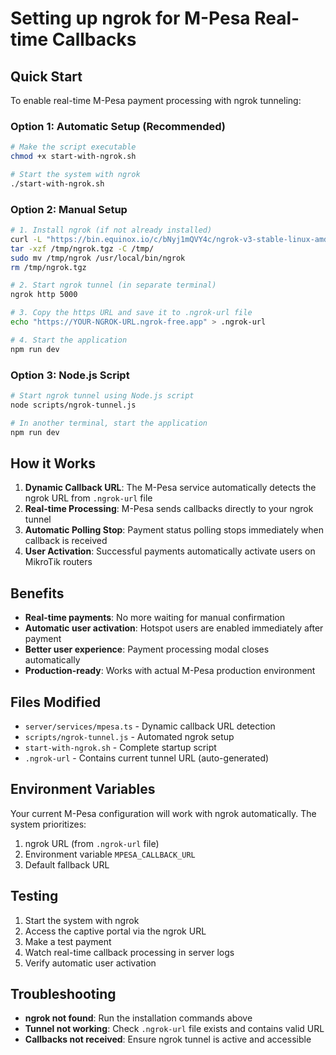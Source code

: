 # Setting up ngrok for M-Pesa Real-time Callbacks

## Quick Start

To enable real-time M-Pesa payment processing with ngrok tunneling:

### Option 1: Automatic Setup (Recommended)
```bash
# Make the script executable
chmod +x start-with-ngrok.sh

# Start the system with ngrok
./start-with-ngrok.sh
```

### Option 2: Manual Setup
```bash
# 1. Install ngrok (if not already installed)
curl -L "https://bin.equinox.io/c/bNyj1mQVY4c/ngrok-v3-stable-linux-amd64.tgz" -o /tmp/ngrok.tgz
tar -xzf /tmp/ngrok.tgz -C /tmp/
sudo mv /tmp/ngrok /usr/local/bin/ngrok
rm /tmp/ngrok.tgz

# 2. Start ngrok tunnel (in separate terminal)
ngrok http 5000

# 3. Copy the https URL and save it to .ngrok-url file
echo "https://YOUR-NGROK-URL.ngrok-free.app" > .ngrok-url

# 4. Start the application
npm run dev
```

### Option 3: Node.js Script
```bash
# Start ngrok tunnel using Node.js script
node scripts/ngrok-tunnel.js

# In another terminal, start the application
npm run dev
```

## How it Works

1. **Dynamic Callback URL**: The M-Pesa service automatically detects the ngrok URL from `.ngrok-url` file
2. **Real-time Processing**: M-Pesa sends callbacks directly to your ngrok tunnel
3. **Automatic Polling Stop**: Payment status polling stops immediately when callback is received
4. **User Activation**: Successful payments automatically activate users on MikroTik routers

## Benefits

- **Real-time payments**: No more waiting for manual confirmation
- **Automatic user activation**: Hotspot users are enabled immediately after payment
- **Better user experience**: Payment processing modal closes automatically
- **Production-ready**: Works with actual M-Pesa production environment

## Files Modified

- `server/services/mpesa.ts` - Dynamic callback URL detection
- `scripts/ngrok-tunnel.js` - Automated ngrok setup
- `start-with-ngrok.sh` - Complete startup script
- `.ngrok-url` - Contains current tunnel URL (auto-generated)

## Environment Variables

Your current M-Pesa configuration will work with ngrok automatically. The system prioritizes:
1. ngrok URL (from `.ngrok-url` file)
2. Environment variable `MPESA_CALLBACK_URL`
3. Default fallback URL

## Testing

1. Start the system with ngrok
2. Access the captive portal via the ngrok URL
3. Make a test payment
4. Watch real-time callback processing in server logs
5. Verify automatic user activation

## Troubleshooting

- **ngrok not found**: Run the installation commands above
- **Tunnel not working**: Check `.ngrok-url` file exists and contains valid URL
- **Callbacks not received**: Ensure ngrok tunnel is active and accessible
